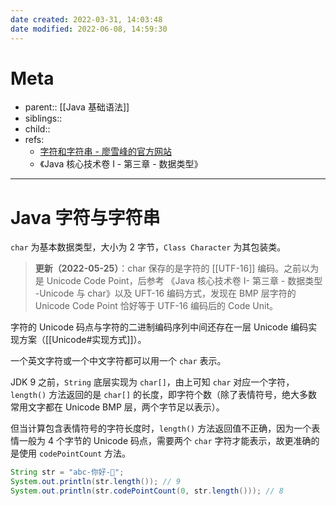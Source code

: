 ```yaml
---
date created: 2022-03-31, 14:03:48
date modified: 2022-06-08, 14:59:30
---
```


# Meta

- parent:: [[Java 基础语法]]
- siblings::
- child::
- refs:
    - [字符和字符串 - 廖雪峰的官方网站](https://www.liaoxuefeng.com/wiki/1252599548343744/1255938912141568)
    - 《Java 核心技术卷 I - 第三章 - 数据类型》

---

# Java 字符与字符串

`char` 为基本数据类型，大小为 2 字节，`Class Character` 为其包装类。

> **更新（2022-05-25）**：char 保存的是字符的 [[UTF-16]] 编码。之前以为是 Unicode Code Point，后参考 《Java 核心技术卷 I- 第三章 - 数据类型 -Unicode 与 char》以及 UFT-16 编码方式，发现在 BMP 层字符的 Unicode Code Point 恰好等于 UTF-16 编码后的 Code Unit。

字符的 Unicode 码点与字符的二进制编码序列中间还存在一层 Unicode 编码实现方案（[[Unicode#实现方式]]）。

一个英文字符或一个中文字符都可以用一个 `char` 表示。

JDK 9 之前，`String` 底层实现为 `char[]`，由上可知 `char` 对应一个字符，`length()` 方法返回的是 `char[]` 的长度，即字符个数（除了表情符号，绝大多数常用文字都在 Unicode BMP 层，两个字节足以表示）。

但当计算包含表情符号的字符长度时，`length()` 方法返回值不正确，因为一个表情一般为 4 个字节的 Unicode 码点，需要两个 `char` 字符才能表示，故更准确的是使用 `codePointCount` 方法。

```java
String str = "abc-你好-👋";
System.out.println(str.length()); // 9
System.out.println(str.codePointCount(0, str.length())); // 8
```
